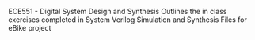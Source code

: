 ECE551 - Digital System Design and Synthesis
Outlines the in class exercises completed in System Verilog
Simulation and Synthesis Files for eBike project

